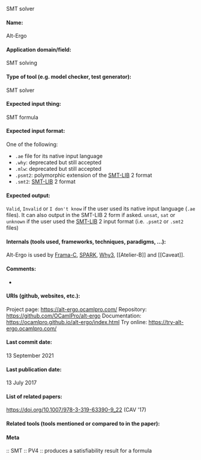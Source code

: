 SMT solver

#### Name:
Alt-Ergo

#### Application domain/field:
SMT solving

#### Type of tool (e.g. model checker, test generator):
SMT solver

#### Expected input thing:
SMT formula

#### Expected input format:
One of the following:
- `.ae` file for its native input language
- `.why`: deprecated but still accepted
- `.mlw`: deprecated but still accepted
- `.psmt2`: polymorphic extension of the [SMT-LIB](../../../Formats/SMT-LIB.md) 2 format
- `.smt2`: [SMT-LIB](../../../Formats/SMT-LIB.md) 2 format

#### Expected output:
`Valid`, `Invalid` or `I don't know` if the user used its native input language (`.ae` files). It can also output in the SMT-LIB 2 form if asked.
`unsat`, `sat` or `unknown` if the user used the [SMT-LIB](../../../Formats/SMT-LIB.md) 2 input format (i.e. `.psmt2` or `.smt2` files)

#### Internals (tools used, frameworks, techniques, paradigms, ...):
Alt-Ergo is used by [Frama-C](../../Frameworks/Frama-C.md), [SPARK](../../SPARK.md), [Why3](../../Frameworks/Why3.md), [[Atelier-B]] and [[Caveat]].

#### Comments:
-

#### URIs (github, websites, etc.):
Project page: https://alt-ergo.ocamlpro.com/
Repository: https://github.com/OCamlPro/alt-ergo
Documentation: https://ocamlpro.github.io/alt-ergo/index.html
Try online: https://try-alt-ergo.ocamlpro.com/

#### Last commit date:
13 September 2021

#### Last publication date:
13 July 2017

#### List of related papers:
https://doi.org/10.1007/978-3-319-63390-9_22 (CAV '17)

#### Related tools (tools mentioned or compared to in the paper):

#### Meta
:: SMT
:: PV4 :: produces a satisfiability result for a formula